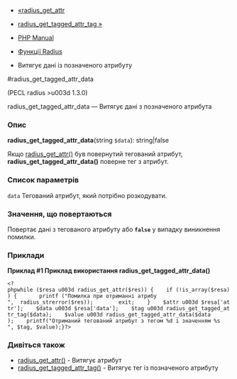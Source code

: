 - [«radius_get_attr](function.radius-get-attr.md)
- [radius_get_tagged_attr_tag
»](function.radius-get-tagged-attr-tag.md)

- [PHP Manual](index.md)
- [Функції Radius](ref.radius.md)
- Витягує дані із позначеного атрибуту

#radius_get_tagged_attr_data

(PECL radius \>u003d 1.3.0)

radius_get_tagged_attr_data — Витягує дані з позначеного атрибута

### Опис

**radius_get_tagged_attr_data**(string `$data`): string\|false

Якщо [radius_get_attr()](function.radius-get-attr.md) був повернутий
тегований атрибут, **radius_get_tagged_attr_data()** поверне тег з
атрибут.

### Список параметрів

`data`
Тегований атрибут, який потрібно розкодувати.

### Значення, що повертаються

Повертає дані з тегованого атрибуту або **`false`** у випадку
виникнення помилки.

### Приклади

**Приклад #1 Приклад використання **radius_get_tagged_attr_data()****

` <?phpwhile ($resa u003d radius_get_attr($res)) {    if (!is_array($resa)) {       printf ("Помилка при отриманні атрибу
",  radius_strerror($res));        exit;    }    $attr u003d $resa['attr'];    $data u003d $resa['data'];    $tag u003d radius_get_tagged_attr_tag($data);    $value u003d radius_get_tagged_attr_data($data );    printf("Отриманий тегований атрибут з тегом %d і значенням %s
", $tag, $value);}?> `

### Дивіться також

- [radius_get_attr()](function.radius-get-attr.md) - Витягує
атрибут
- [radius_get_tagged_attr_tag()](function.radius-get-tagged-attr-tag.md) -
Витягує тег із позначеного атрибуту
